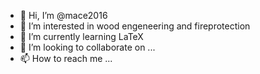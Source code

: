 - 👋 Hi, I’m @mace2016
- 👀 I’m interested in wood engeneering and fireprotection
- 🌱 I’m currently learning LaTeX
- 💞️ I’m looking to collaborate on ...
- 📫 How to reach me ...

<!---
mace2016/mace2016 is a ✨ special ✨ repository because its `README.md` (this file) appears on your GitHub profile.
You can click the Preview link to take a look at your changes.
--->
